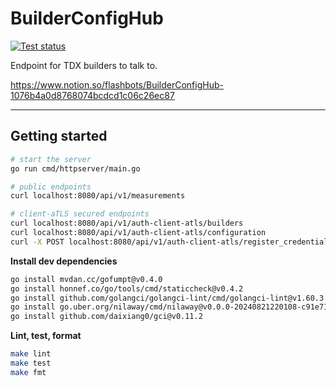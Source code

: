 # BuilderConfigHub

[![Test status](https://github.com/flashbots/builder-config-hub/actions/workflows/checks.yml/badge.svg?branch=main)](https://github.com/flashbots/builder-config-hub/actions?query=workflow%3A%22Checks%22)

Endpoint for TDX builders to talk to.

https://www.notion.so/flashbots/BuilderConfigHub-1076b4a0d8768074bcdcd1c06c26ec87

---

## Getting started

```bash
# start the server
go run cmd/httpserver/main.go

# public endpoints
curl localhost:8080/api/v1/measurements

# client-aTLS secured endpoints
curl localhost:8080/api/v1/auth-client-atls/builders
curl localhost:8080/api/v1/auth-client-atls/configuration
curl -X POST localhost:8080/api/v1/auth-client-atls/register_credentials?service=abc
```

**Install dev dependencies**

```bash
go install mvdan.cc/gofumpt@v0.4.0
go install honnef.co/go/tools/cmd/staticcheck@v0.4.2
go install github.com/golangci/golangci-lint/cmd/golangci-lint@v1.60.3
go install go.uber.org/nilaway/cmd/nilaway@v0.0.0-20240821220108-c91e71c080b7
go install github.com/daixiang0/gci@v0.11.2
```

**Lint, test, format**

```bash
make lint
make test
make fmt
```
